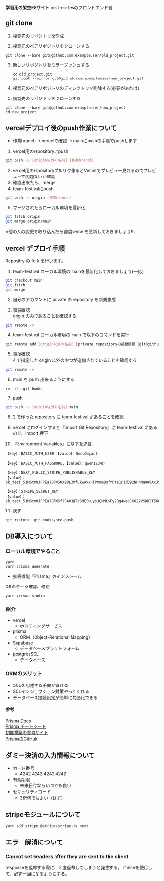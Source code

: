 **学習用の架空ESサイト**
nest-ec-fesのフロントエンド側


## git clone
1. 複製先のリポジトリを作成
  
2. 複製元のベアリポジトリをクローンする
  ```
  git clone --bare git@github.com:exampleuser/old_project.git
  ```

3. 新しいリポジトリをミラープッシュする
   ```
   cd old_project.git
   git push --mirror git@github.com:exampleuser/new_project.git
   ```

4. 複製元のベアリポジトリのディレクトリを削除する(必要があれば)

5. 複製先のリポジトリをクローンする
  ```
  git clone --bare git@github.com:exampleuser/new_project
  cd new_project
  ```


## vercelデプロイ後のpush作業について
- 作業branch → vercelで確認 → mainにpushの手順でpushします

1. vercel用のrepositoryにpush
```bash
git push -u [origin以外の名前] [作業branch]
```
2. vercel用のrepositoryプルリク作るとVercelでプレビュー見れるのでプレビューで問題ないか確認
3. 確認出来たら、merge
4. team-festivalにpush
```bash
git push -u origin [作業branch]
```

5. マージされたらローカル環境を最新化
```bash
git fetch origin
git merge origin/main
```
※他の人の変更を取り込んだら都度vercelを更新しておきましょう!!!

## vercel デプロイ手順

Repositry の fork を行います。

1. team-festival ローカル環境の mainを最新化しておきましょう(一応)

```bash
git checkout main
git fetch
git merge
```

2. 自分のアカウントに private の repository を新規作成

3. 事前確認  
origin のみであることを確認する

```bash
git remote -v
```

4. team-festival ローカル環境の main で以下のコマンドを実行

```bash
git remote add [origin以外の名前] [private repositoryの接続情報（git@github~）]
```

5. 事後確認  
4 で指定した origin 以外のやつが追加されていることを確認する

```bash
git remote -v
```

6. main を push 出来るようにする

```bash
rm -rf .git-hooks
```

7. push

```bash
git push -u [origin以外の名前] main
```

8. 2 で作った repository に team-festival があることを確認

9. vercel にログインすると『import Git Repository』に team-festival があるので、import 押下

10. 『Environment Variables』に以下を追加  

```text
【key】：BASIC_AUTH_USER,【value】：DeepImpact  

【key】：BASIC_AUTH_PASSWORD,【value】：qwer1234@ 

【key】：NEXT_PUBLIC_STRIPE_PUBLISHABLE_KEY
【value】：pk_test_51M6tm0JFPEa78RWS0X90L3VfCkwAkxHTPmmmDsfYFts1PIdB92NHhMaBA9AxJxXXIUkCQdYdvpSs3kOn1AvN01mU00qpRLiEcc

【key】：STRIPE_SECRET_KEY
【value】：sk_test_51M6tm0JFPEa78RWSflSA01QTcSMESwLysJQMMLSFy2Bg4wepJXO22VSDDlT568JpblDBY9gjddDyiaGv8p8F8aQS002jiOyS2X
```

11. 戻す
```bash
git restore .git-hooks/pre-push
```

## DB導入について

### ローカル環境でやること
```bash
yarn 
yarn prisma generate
```
- 拡張機能『Prisma』のインストール 

DBのデータ確認、修正
```bash
yarn prisma studio
```

### 紹介
- vercel
  - ホスティングサービス
- prisma
  - ORM（Object-Rerational Mapping）
- Supabase
  - データベースプラットフォーム
- postgresSQL
  - データベース

### ORMのメリット
- SQLを記述する手間が省ける
- SQLインジェクション対策やってくれる
- データベース接続設定が簡単に共通化できる

#### 参考
[Prisma Docs](https://www.prisma.io/docs/concepts/components/prisma-client/crud#include-related-records)  
[Prisma チートシート](https://qiita.com/koffee0522/items/92be1826f1a150bfe62e)  
[初期構築の参考サイト](https://vercel.com/guides/nextjs-prisma-postgres)  
[PrismaのGitHub](https://github.com/prisma/prisma)



## ダミー決済の入力情報について
- カード番号
  - 4242 4242 4242 4242
- 有効期限
  - 未来日付ならいつでも良い
- セキュリティコード
  - 3桁何でもよい（はず）

## stripeモジュールについて
```basn
yarn add stripe @stripe/stripe-js next
```


## エラー解消について

### Cannot set headers after they are sent to the client
responseを返却する際に、２度返却してしまうと発生する。
if elseを使用して、必ず一回になるようにする。
